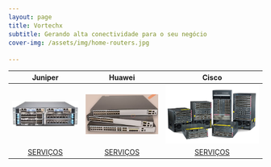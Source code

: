 ```yaml
---
layout: page
title: Vortechx
subtitle: Gerando alta conectividade para o seu negócio
cover-img: /assets/img/home-routers.jpg

---
```

| <center>Juniper</center> | <center>Huawei</center> | <center>Cisco</center> |
| :------ |:--- | :--- |
| ![Optional Text](/assets/img/juniper.jpeg) | ![Optional Text](/assets/img/huawei.jpg) | ![Optional Text](/assets/img/cisco.jpg)  |
| <center> [SERVIÇOS](https://vortechx.github.io/servicos/) </center> | <center> [SERVIÇOS](https://vortechx.github.io/servicos/) </center> | <center> [SERVIÇOS](https://vortechx.github.io/servicos/) </center> |


